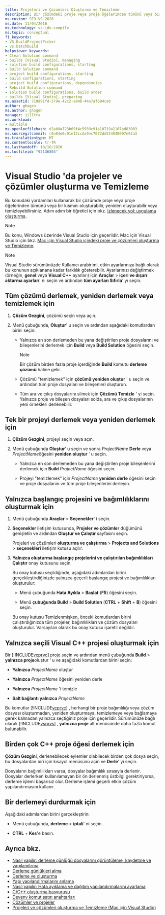 ```yaml
---
title: Projeleri ve Çözümleri Oluşturma ve Temizleme
description: Bir çözümdeki proje veya proje öğelerinden tümünü veya bir kısmını nasıl oluşturabileceğiniz, yeniden oluşturabileceğiniz veya temizleyebileceğinizi öğrenin.
ms.custom: SEO-VS-2020
ms.date: 11/04/2016
ms.technology: vs-ide-compile
ms.topic: conceptual
f1_keywords:
- VS.BuildProjectPicker
- vs.batchbuild
helpviewer_keywords:
- Clean Solution command
- builds [Visual Studio], managing
- solution build configurations, starting
- Build Solution command
- project build configurations, starting
- build configurations, starting
- project build configurations, dependencies
- Rebuild Solution command
- solution build configurations, build order
- builds [Visual Studio], preparing
ms.assetid: 710891fd-379e-42c2-a84b-44a7af694ca0
author: ghogen
ms.author: ghogen
manager: jillfra
ms.workload:
- multiple
ms.openlocfilehash: d2ab8a723b69f4c5930c91a10719a2107ad83003
ms.sourcegitcommit: c9a84e6c01e12ccda9ec7072dd524830007e02a3
ms.translationtype: MT
ms.contentlocale: tr-TR
ms.lasthandoff: 10/16/2020
ms.locfileid: "92136803"
---
```

# <a name="build-and-clean-projects-and-solutions-in-visual-studio"></a>Visual Studio 'da projeler ve çözümler oluşturma ve Temizleme

Bu konudaki yordamları kullanarak bir çözümde proje veya proje öğelerinden tümünü veya bir kısmını oluşturabilir, yeniden oluşturabilir veya temizleyebilirsiniz. Adım adım bir öğretici için bkz. [Izlenecek yol: uygulama oluşturma](../ide/walkthrough-building-an-application.md).

> [!NOTE]
> Bu konu, Windows üzerinde Visual Studio için geçerlidir. Mac için Visual Studio için bkz. [Mac için Visual Studio içindeki proje ve çözümleri oluşturma ve Temizleme](/visualstudio/mac/building-and-cleaning-projects-and-solutions).

> [!NOTE]
> Visual Studio sürümünüzde Kullanıcı arabirimi, etkin ayarlarınıza bağlı olarak bu konunun açıklanana kadar farklılık gösterebilir. Ayarlarınızı değiştirmek (örneğin, **genel** veya **Visual C++** ayarları) için **Araçlar**  >  **içeri ve dışarı aktarma ayarları**' nı seçin ve ardından **tüm ayarları Sıfırla**' yı seçin.

## <a name="to-build-rebuild-or-clean-an-entire-solution"></a>Tüm çözümü derlemek, yeniden derlemek veya temizlemek için

1. **Çözüm Gezgini**, çözümü seçin veya açın.

2. Menü çubuğunda, **Oluştur**' u seçin ve ardından aşağıdaki komutlardan birini seçin:

    - Yalnızca en son derlemeden bu yana değiştirilen proje dosyalarını ve bileşenlerini derlemek için **Build** veya **Build Solution** öğesini seçin.

        > [!NOTE]
        > Bir çözüm birden fazla proje içerdiğinde **Build** komutu **derleme çözümü** haline gelir.

    - Çözümü "temizlemek" için **çözümü yeniden oluştur** ' u seçin ve ardından tüm proje dosyaları ve bileşenleri oluşturun.

    - Tüm ara ve çıkış dosyalarını silmek için **Çözümü Temizle** ' yi seçin. Yalnızca proje ve bileşen dosyaları solda, ara ve çıkış dosyalarının yeni örnekleri derlenebilir.

## <a name="to-build-or-rebuild-a-single-project"></a>Tek bir projeyi derlemek veya yeniden derlemek için

1. **Çözüm Gezgini**, projeyi seçin veya açın.

2. Menü çubuğunda **Oluştur**' u seçin ve sonra *ProjectName* **Derle** veya *ProjectName*öğesini **yeniden oluştur** ' u seçin.

    - Yalnızca en son derlemeden bu yana değiştirilen proje bileşenlerini derlemek için **Build** *ProjectName* öğesini seçin.

    - Projeyi "temizlemek" için *ProjectName* **yeniden derle** öğesini seçin ve proje dosyalarını ve tüm proje bileşenlerini derleyin.

## <a name="to-build-only-the-startup-project-and-its-dependencies"></a>Yalnızca başlangıç projesini ve bağımlılıklarını oluşturmak için

1. Menü çubuğunda **Araçlar**  >  **Seçenekler**' i seçin.

2. **Seçenekler** iletişim kutusunda, **Projeler ve çözümler** düğümünü genişletin ve ardından **Oluştur ve Çalıştır** sayfasını seçin.

     Projeleri ve çözümleri **oluşturma ve çalıştırma**  >  **Projects and Solutions**  >  **seçenekleri** iletişim kutusu açılır.

3. **Yalnızca oluşturma başlangıç projelerini ve çalıştırılan bağımlılıkları Çalıştır** onay kutusunu seçin.

     Bu onay kutusu seçildiğinde, aşağıdaki adımlardan birini gerçekleştirdiğinizde yalnızca geçerli başlangıç projesi ve bağımlılıkları oluşturulur:

    - Menü çubuğunda **Hata Ayıkla**  >  **Başlat** (**F5**) öğesini seçin.

    - Menü **çubuğunda Build**  >  **Build Solution** (**CTRL** + **Shift** + **B**) öğesini seçin.

    Bu onay kutusu Temizlenmişken, önceki komutlardan birini çalıştırdığınızda tüm projeler, bağımlılıkları ve çözüm dosyaları oluşturulur. Varsayılan olarak bu onay kutusu işaretli değildir.

## <a name="to-build-only-the-selected-visual-c-project"></a>Yalnızca seçili Visual C++ projesi oluşturmak için

Bir [!INCLUDE[vcprvc](../code-quality/includes/vcprvc_md.md)] proje seçin ve ardından menü çubuğunda **Build**  >  **yalnızca proje**oluştur ' u ve aşağıdaki komutlardan birini seçin:

- **Yalnızca** *ProjectName* oluştur

- **Yalnızca** *ProjectName* öğesini yeniden derle

- **Yalnızca** *ProjectName* 'i temizle

- **Salt bağlantı yalnızca** *ProjectName*

Bu komutlar [!INCLUDE[vcprvc](../code-quality/includes/vcprvc_md.md)] , herhangi bir proje bağımlılığı veya çözüm dosyası oluşturmadan, yeniden oluşturmaya, temizlemeye veya bağlamaya gerek kalmadan yalnızca seçtiğiniz proje için geçerlidir. Sürümünüze bağlı olarak [!INCLUDE[vsprvs](../code-quality/includes/vsprvs_md.md)] , **yalnızca proje** alt menüsünde daha fazla komut bulunabilir.

## <a name="to-compile-multiple-c-project-items"></a>Birden çok C++ proje öğesi derlemek için

**Çözüm Gezgini**, derlenebilecek eylemler olabilecek birden çok dosya seçin, bu dosyalardan biri için kısayol menüsünü açın ve **Derle**' yi seçin.

Dosyaların bağımlılıkları varsa, dosyalar bağımlılık sırasıyla derlenir. Dosyalar derlerken kullanılamayan bir ön derlenmiş üstbilgi gerektiriyorsa, derleme işlemi başarısız olur. Derleme işlemi geçerli etkin çözüm yapılandırmasını kullanır.

## <a name="to-stop-a-build"></a>Bir derlemeyi durdurmak için

Aşağıdaki adımlardan birini gerçekleştirin:

- Menü çubuğunda, **derleme**  >  **iptali**' ni seçin.

- **CTRL** + **Kes**'e basın.

## <a name="see-also"></a>Ayrıca bkz.

- [Nasıl yapılır: derleme günlüğü dosyalarını görüntüleme, kaydetme ve yapılandırma](../ide/how-to-view-save-and-configure-build-log-files.md)
- [Derleme günlükleri alma](../msbuild/obtaining-build-logs-with-msbuild.md)
- [Derleme ve oluşturma](../ide/compiling-and-building-in-visual-studio.md)
- [Yapı yapılandırmalarını anlama](../ide/understanding-build-configurations.md)
- [Nasıl yapılır: Hata ayıklama ve dağıtım yapılandırmalarını ayarlama](../debugger/how-to-set-debug-and-release-configurations.md)
- [C/C++ oluşturma başvurusu](/cpp/build/reference/c-cpp-building-reference)
- [Devenv komut satırı anahtarları](../ide/reference/devenv-command-line-switches.md)
- [Çözümler ve projeler](../ide/solutions-and-projects-in-visual-studio.md)
- [Projeleri ve çözümleri oluşturma ve Temizleme (Mac için Visual Studio)](/visualstudio/mac/building-and-cleaning-projects-and-solutions)
